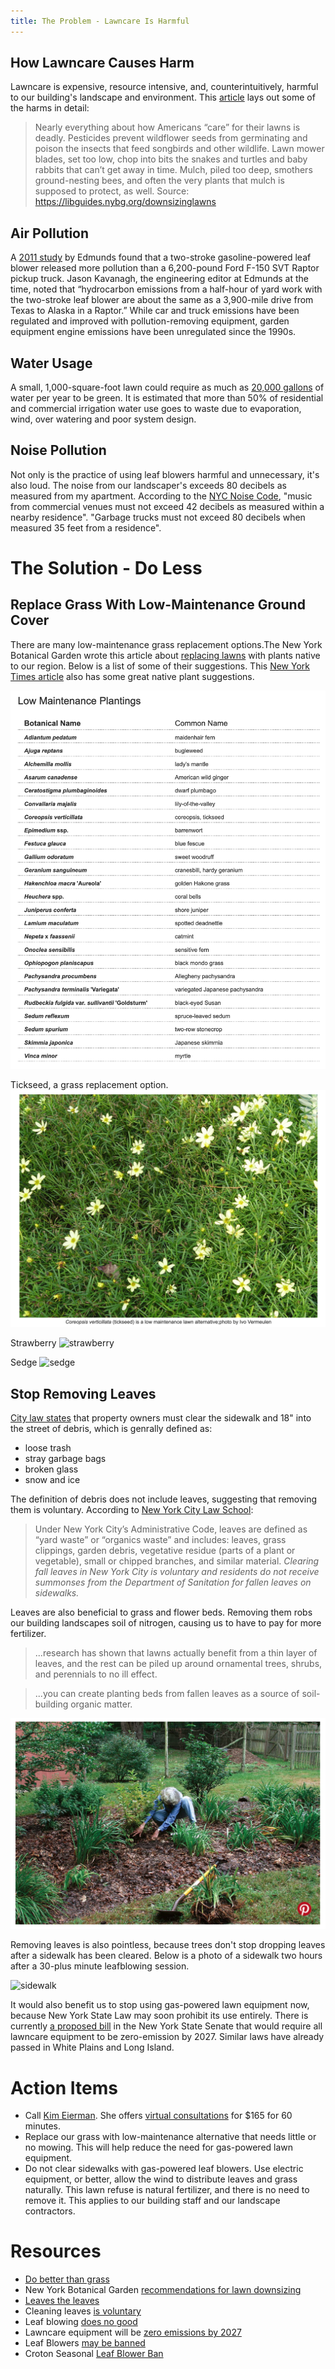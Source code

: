 ```yaml
---
title: The Problem - Lawncare Is Harmful
---
```


## How Lawncare Causes Harm

Lawncare is expensive, resource intensive, and, counterintuitively, harmful to our building's landscape and environment. This [article](https://www.nytimes.com/2021/10/25/opinion/leaf-blowers-california-emissions.html) lays out some of the harms in detail:

> Nearly everything about how Americans “care” for their lawns is deadly. Pesticides prevent wildflower seeds from germinating and poison the insects that feed songbirds and other wildlife. Lawn mower blades, set too low, chop into bits the snakes and turtles and baby rabbits that can’t get away in time. Mulch, piled too deep, smothers ground-nesting bees, and often the very plants that mulch is supposed to protect, as well.
Source: https://libguides.nybg.org/downsizinglawns

## Air Pollution

A [2011 study](https://www.edmunds.com/about/press/leaf-blowers-emissions-dirtier-than-high-performance-pick-up-trucks-says-edmunds-insidelinecom.html) by Edmunds found that a two-stroke gasoline-powered leaf blower released more pollution than a 6,200-pound Ford F-150 SVT Raptor pickup 
truck. Jason Kavanagh, the engineering editor at Edmunds at the time, noted that “hydrocarbon emissions from a half-hour of yard work with the two-stroke 
leaf blower are about the same as a 3,900-mile drive from Texas to Alaska in a Raptor.” While car and truck emissions have been regulated and improved with 
pollution-removing equipment, garden equipment engine emissions have been unregulated since the 1990s.

## Water Usage

A small, 1,000-square-foot lawn could require as much as [20,000 gallons](https://libguides.nybg.org/downsizinglawns) of water per year to be green. It is estimated that more than 50% of residential and commercial irrigation water use goes to waste due to evaporation, wind, over watering and poor system design.

## Noise Pollution

Not only is the practice of using leaf blowers harmful and unnecessary, it's also loud. The noise from our landscaper's exceeds 80 decibels as measured from my apartment. According to the [NYC Noise Code](https://www1.nyc.gov/assets/dep/downloads/pdf/environment/education/nyc-noise-code-fact-sheet.pdf), "music from commercial venues must not exceed 42 decibels as measured within a nearby residence". "Garbage trucks must not exceed 80 decibels when measured 35 feet from a residence".

# The Solution - Do Less

## Replace Grass With Low-Maintenance Ground Cover

There are many low-maintenance grass replacement options.The New York Botanical Garden wrote this article about [replacing lawns](https://libguides.nybg.org/downsizinglawns) with plants native to our region. Below is a list of some of their suggestions. This [New York Times article](https://www.nytimes.com/2022/06/15/realestate/yes-you-can-do-better-than-the-great-american-lawn.html) also has some great native plant suggestions.

![Replacements](/images/replacements.png)

Tickseed, a grass replacement option.
 ![Tickseed](/images/tickseed.png)

Strawberry
![strawberry](/images/strawberry.png)

Sedge
![sedge](/images/sedge.png)
## Stop Removing Leaves

[City law states](https://portal.311.nyc.gov/article/?kanumber=KA-01803) that property owners must clear the sidewalk and 18" into the street of debris, which is genrally defined as:

- loose trash
- stray garbage bags
- broken glass
- snow and ice

The definition of debris does not include leaves, suggesting that removing them is voluntary. According to [New York City Law School](https://www.citylandnyc.org/autumn-has-arrived-how-do-you-get-rid-of-that-pile-of-leaves/):

> Under New York City’s Administrative Code, leaves are defined as “yard waste” or “organics waste” and includes: leaves, grass clippings, garden debris, vegetative residue (parts of a plant or vegetable), small or chipped branches, and similar material. *Clearing fall leaves in New York City is voluntary and residents do not receive summonses from the Department of Sanitation for fallen leaves on sidewalks.*

Leaves are also beneficial to grass and flower beds. Removing them robs our building landscapes soil of nitrogen, causing us to have to pay for more fertilizer.
> ...research has shown that lawns actually benefit from a thin layer of leaves, and the rest can be piled up around ornamental trees, shrubs, and perennials to no ill effect.

> ...you can create planting beds from fallen leaves as a source of soil-building organic matter.

![Leaves](/images/leaves-bed.png)

Removing leaves is also pointless, because trees don't stop dropping leaves after a sidewalk has been cleared. Below is a photo of a sidewalk two hours after a 30-plus minute leafblowing session.

![sidewalk](/images/sidewalk.jpeg)

It would also benefit us to stop using gas-powered lawn equipment now, because New York State Law may soon prohibit its use entirely. There is currently [a proposed bill](https://www.nysenate.gov/legislation/bills/2021/S7462) in the New York State Senate that would require all lawncare equipment to be zero-emission by 2027. Similar laws have already passed in White Plains and Long Island.

# Action Items
- Call [Kim Eierman](https://www.ecobeneficial.com/about/#). She offers [virtual consultations](https://www.ecobeneficial.com/shop/60-minute-call-with-kim-eierman/) for $165 for 60 minutes.
- Replace our grass with low-maintenance alternative that needs little or no mowing. This will help reduce the need for gas-powered lawn equipment.
- Do not clear sidewalks with gas-powered leaf blowers. Use electric equipment, or better, allow the wind to distribute leaves and grass naturally. This lawn refuse is natural fertilizer, and there is no need to remove it. This applies to our building staff and our landscape contractors.





# Resources
- [Do better than grass](https://www.nytimes.com/2022/06/15/realestate/yes-you-can-do-better-than-the-great-american-lawn.html)
- New York Botanical Garden [recommendations for lawn downsizing](https://libguides.nybg.org/downsizinglawns)
- [Leaves the leaves](https://xerces.org/blog/leave-the-leaves)
- Cleaning leaves [is voluntary](https://www.citylandnyc.org/autumn-has-arrived-how-do-you-get-rid-of-that-pile-of-leaves/)
- Leaf blowing [does no good](https://www.nytimes.com/2018/12/15/realestate/why-do-buildings-blow-leaves-into-the-street.html)
- Lawncare equipment will be [zero emissions by 2027](https://www.nysenate.gov/legislation/bills/2021/S7462)
- Leaf Blowers [may be banned](https://www.nysenate.gov/legislation/bills/2021/S1113)
- Croton Seasonal [Leaf Blower Ban](https://www.crotononhudson-ny.gov/home/news/seasonal-leaf-blower-ban-takes-effect-june-1)


